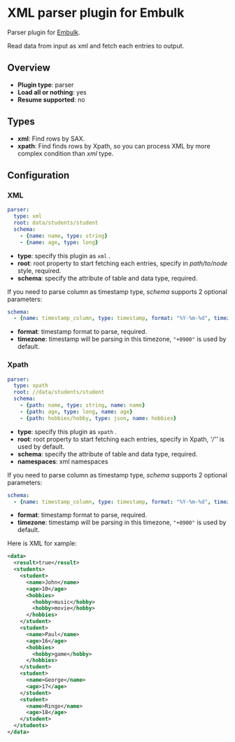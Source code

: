 # XML parser plugin for Embulk

Parser plugin for [Embulk](https://github.com/embulk/embulk).

Read data from input as xml and fetch each entries to output.

## Overview

* **Plugin type**: parser
* **Load all or nothing**: yes
* **Resume supported**: no

## Types

- **xml**:   Find rows by SAX.
- **xpath**: Find finds rows by Xpath, so you can process XML by more complex condition than *xml* type.

## Configuration

### XML

```yaml
parser:
  type: xml
  root: data/students/student
  schema:
    - {name: name, type: string}
    - {name: age, type: long}
```

- **type**: specify this plugin as `xml` .
- **root**: root property to start fetching each entries, specify in *path/to/node* style, required.
- **schema**: specify the attribute of table and data type, required.

If you need to parse column as timestamp type, *schema* supports 2 optional parameters:

```yaml
schema:
  - {name: timestamp_column, type: timestamp, format: "%Y-%m-%d", timezone: "+0000"}
```

- **format**: timestamp format to parse, required.
- **timezone**: timestamp will be parsing in this timezone, `"+0900"` is used by default.


### Xpath

```yaml
parser:
  type: xpath
  root: //data/students/student
  schema:
    - {path: name, type: string, name: name}
    - {path: age, type: long, name: age}
    - {path: hobbies/hobby, type: json, name: hobbies}
```

- **type**: specify this plugin as `xpath` .
- **root**: root property to start fetching each entries, specify in Xpath, *'/''* is used by default.
- **schema**: specify the attribute of table and data type, required.
- **namespaces**: xml namespaces


If you need to parse column as timestamp type, *schema* supports 2 optional parameters:

```yaml
schema:
  - {name: timestamp_column, type: timestamp, format: "%Y-%m-%d", timezone: "+0000"}
```

- **format**: timestamp format to parse, required.
- **timezone**: timestamp will be parsing in this timezone, `"+0900"` is used by default.


Here is XML for xample:

```xml
<data>
  <result>true</result>
  <students>
    <student>
      <name>John</name>
      <age>10</age>
      <hobbies>
        <hobby>music</hobby>
        <hobby>movie</hobby>
      </hobbies>
    </student>
    <student>
      <name>Paul</name>
      <age>16</age>
      <hobbies>
        <hobby>game</hobby>
      </hobbies>
    </student>
    <student>
      <name>George</name>
      <age>17</age>
    </student>
    <student>
      <name>Ringo</name>
      <age>18</age>
    </student>
  </students>
</data>
```
